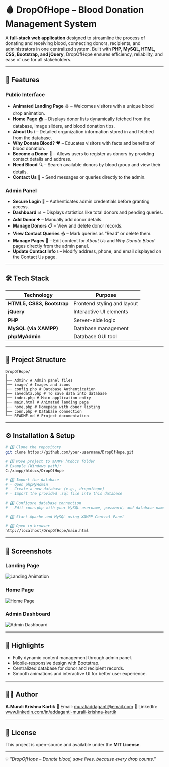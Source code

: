 # 🩸 DropOfHope – Blood Donation Management System  

A **full-stack web application** designed to streamline the process of donating and receiving blood, connecting donors, recipients, and administrators in one centralized system. Built with **PHP, MySQL, HTML, CSS, Bootstrap, and jQuery**, DropOfHope ensures efficiency, reliability, and ease of use for all stakeholders.

---

## 🚀 Features  

### **Public Interface**  
- **Animated Landing Page** 🩸 – Welcomes visitors with a unique blood drop animation.
- **Home Page** 🏠 – Displays donor lists dynamically fetched from the database, image sliders, and blood donation tips.
- **About Us** ℹ️ – Detailed organization information stored in and fetched from the database.
- **Why Donate Blood?** ❤️ – Educates visitors with facts and benefits of blood donation.
- **Become a Donor** 🙋 – Allows users to register as donors by providing contact details and address.
- **Need Blood** 🔍 – Search available donors by blood group and view their details.
- **Contact Us** 📩 – Send messages or queries directly to the admin.

### **Admin Panel**  
- **Secure Login** 🔐 – Authenticates admin credentials before granting access.
- **Dashboard** 📊 – Displays statistics like total donors and pending queries.
- **Add Donor** ➕ – Manually add donor details.
- **Manage Donors** 📋 – View and delete donor records.
- **View Contact Queries** 📥 – Mark queries as “Read” or delete them.
- **Manage Pages** 📝 – Edit content for *About Us* and *Why Donate Blood* pages directly from the admin panel.
- **Update Contact Info** 📞 – Modify address, phone, and email displayed on the Contact Us page.

---

## 🛠️ Tech Stack  

| Technology | Purpose |
|------------|---------|
| **HTML5, CSS3, Bootstrap** | Frontend styling and layout |
| **jQuery** | Interactive UI elements |
| **PHP** | Server-side logic |
| **MySQL (via XAMPP)** | Database management |
| **phpMyAdmin** | Database GUI tool |

---

## 📂 Project Structure  

```
DropOfHope/
│
├── Admin/ # Admin panel files
├── image/ # Images and icons
├── config.php # Database Authentication
├── savedata.php # To save data into database
├── index.php # Main application entry
├── main.html # Animated landing page
├── home.php # Homepage with donor listing
├── conn.php # Database connection
└── README.md # Project documentation

```

---

## ⚙️ Installation & Setup  

```bash
# 1️⃣ Clone the repository  
git clone https://github.com/your-username/DropOfHope.git

# 2️⃣ Move project to XAMPP htdocs folder  
# Example (Windows path):
C:/xampp/htdocs/DropOfHope

# 3️⃣ Import the database  
# - Open phpMyAdmin  
# - Create a new database (e.g., dropofhope)  
# - Import the provided .sql file into this database

# 4️⃣ Configure database connection  
# - Edit conn.php with your MySQL username, password, and database name.

# 5️⃣ Start Apache and MySQL using XAMPP Control Panel  

# 6️⃣ Open in browser  
http://localhost/DropOfHope/main.html
```

---

## 📸 Screenshots  

### Landing Page  
![Landing Animation](screenshots/landing.png)

### Home Page  
![Home Page](screenshots/home.png)

### Admin Dashboard  
![Admin Dashboard](screenshots/dashboard.png)

---

## 🌟 Highlights  
- Fully dynamic content management through admin panel.
- Mobile-responsive design with Bootstrap.
- Centralized database for donor and recipient records.
- Smooth animations and interactive UI for better user experience.

---

## 🧑‍💻 Author  

**A.Murali Krishna Kartik**
📧 Email: muraliaddaganti@email.com
💼 LinkedIn: www.linkedin.com/in/addaganti-murali-krishna-kartik 

---

## 📜 License  
This project is open-source and available under the **MIT License**.

---

💡 *"DropOfHope – Donate blood, save lives, because every drop counts."*
